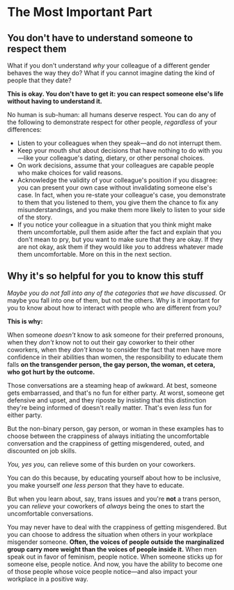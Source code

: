 # The Most Important Part

## You don't have to understand someone to respect them

What if you don't understand *why* your colleague of a different gender behaves the way they do? What if you cannot imagine dating the kind of people that they date? 

**This is okay. You don't have to get it: you can respect someone else's life without having to understand it.**

No human is sub-human: all humans deserve respect. You can do any of the following to demonstrate respect for other people, *regardless* of your differences:

* Listen to your colleagues when they speak—and do not interrupt them.
* Keep your mouth shut about decisions that have nothing to do with you—like your colleague's dating, dietary, or other personal choices.
* On work decisions, assume that your colleagues are capable people who make choices for valid reasons. 
* Acknowledge the validity of your colleague's position if you disagree: you can present your own case without invalidating someone else's case. In fact, when you re-state your colleague's case, you demonstrate to them that you listened to them, you give them the chance to fix any misunderstandings, and you make them more likely to listen to your side of the story. 
* If you notice your colleague in a situation that you think might make them uncomfortable, pull them aside after the fact and explain that you don't mean to pry, but you want to make sure that they are okay. If they are not okay, ask them if they would like *you* to address whatever made them uncomfortable. More on this in the next section.

## Why it's so helpful for you to know this stuff

*Maybe you do not fall into any of the categories that we have discussed.* Or maybe you fall into one of them, but not the others. Why is it important for you to know about how to interact with people who are different from you? 

**This is why:**

When someone *doesn't* know to ask someone for their preferred pronouns, when they *don't* know not to out their gay coworker to their other coworkers, when they *don't* know to consider the fact that men have more confidence in their abilities than women, the responsibility to educate them falls **on the transgender person, the gay person, the woman, et cetera, who got hurt by the outcome.**

Those conversations are a steaming heap of awkward. At best, someone gets embarrassed, and that's no fun for either party. At worst, someone get defensive and upset, and they riposte by insisting that this distinction they're being informed of doesn't really matter. That's even *less* fun for either party. 

But the non-binary person, gay person, or woman in these examples has to choose between the crappiness of always initiating the uncomfortable conversation and the crappiness of getting misgendered, outed, and discounted on job skills. 

*You, yes you,* can relieve some of this burden on your coworkers. 

You can do this because, by educating yourself about how to be inclusive, you make yourself *one less person* that they have to educate. 

But when you learn about, say, trans issues and you're **not** a trans person, you can *relieve* your coworkers of *always* being the ones to start the uncomfortable conversations.

You may never have to deal with the crappiness of getting misgendered. But you can choose to address the situation when others in your workplace misgender someone. **Often, the voices of people outside the marginalized group carry more weight than the voices of people inside it.** When men speak out in favor of feminism, people notice. When someone sticks up for someone else, people notice. And now, you have the ability to become one of those people whose voice people notice—and also impact your workplace in a positive way.






